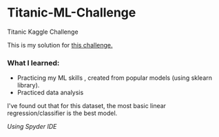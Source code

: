 # Titanic-ML-Challenge
Titanic Kaggle Challenge

This is my solution for [this challenge.](https://www.kaggle.com/c/titanic/overview)

### What I learned:
* Practicing my ML skills , created from popular models (using sklearn library).
* Practiced data analysis

I've found out that for this dataset, the most basic linear regression/classifier is the best model.

_Using Spyder IDE_
